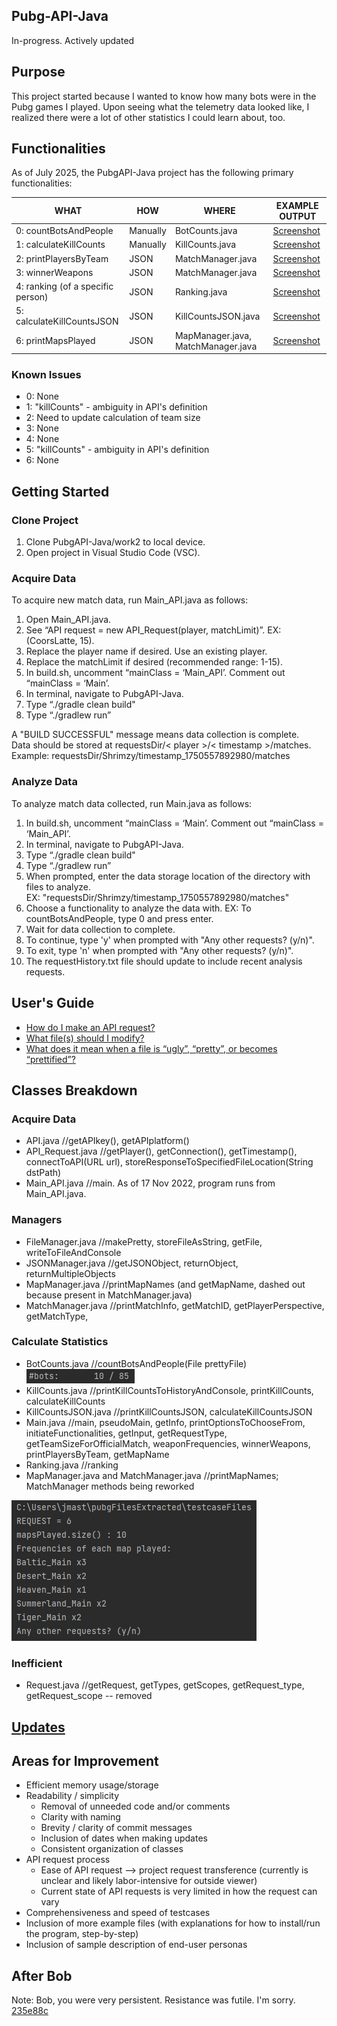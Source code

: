 ## Pubg-API-Java ##
In-progress. Actively updated

## Purpose ## 
This project started because I wanted to know how many bots were in the Pubg games I played. Upon seeing what the telemetry data looked like, I realized there were a lot of other statistics I could learn about, too. 

## Functionalities ##
As of July 2025, the PubgAPI-Java project has the following primary functionalities:

| WHAT    |   HOW   | WHERE | EXAMPLE OUTPUT |
|-------- | ------- | ----- | -------------- |
|0: countBotsAndPeople | Manually | BotCounts.java | [Screenshot](https://github.com/JS1936/PubgAPI-Java/blob/work2/documentation/samples/screenshot_countBotsAndPeople_example.png) |
|1: calculateKillCounts	| Manually | KillCounts.java | [Screenshot](https://github.com/JS1936/PubgAPI-Java/blob/work2/documentation/samples/screenshot_killCounts.png)|
|2: printPlayersByTeam | JSON | MatchManager.java | [Screenshot](https://github.com/JS1936/PubgAPI-Java/blob/work2/documentation/samples/Screenshot_PubgAPI-Java_printPlayersByTeam(still%20need%20to%20update%20maximum%20team%20capacity).png) |
|3: winnerWeapons |	JSON | MatchManager.java | [Screenshot](https://github.com/JS1936/PubgAPI-Java/blob/work2/documentation/samples/screenshot_winnerWeapons_example.png) |
|4: ranking (of a specific person)|	JSON | Ranking.java | [Screenshot](https://github.com/JS1936/PubgAPI-Java/blob/work2/documentation/samples/Screenshot_PubgAPI-Java_ranking.png) |
|5: calculateKillCountsJSON	|	JSON | KillCountsJSON.java | [Screenshot](https://github.com/JS1936/PubgAPI-Java/blob/work2/documentation/samples/Screenshot_PubgAPI-Java_partialOutputForKillCountsJSON.png) |
|6: printMapsPlayed | JSON | MapManager.java, MatchManager.java| [Screenshot](https://github.com/JS1936/PubgAPI-Java/blob/work2/documentation/samples/screenshot_printMapsPlayed_example.png) |

### Known Issues ###
* 0: None
* 1: "killCounts" - ambiguity in API's definition
* 2: Need to update calculation of team size
* 3: None
* 4: None
* 5: "killCounts" - ambiguity in API's definition
* 6: None

## Getting Started ##

### Clone Project ###
1. Clone PubgAPI-Java/work2 to local device.
2. Open project in Visual Studio Code (VSC).

### Acquire Data ###
To acquire new match data, run Main_API.java as follows:

1. Open Main_API.java.
2. See “API request = new API_Request(player, matchLimit)”. EX: (CoorsLatte, 15).
3. Replace the player name if desired. Use an existing player.
4. Replace the matchLimit if desired (recommended range: 1-15).
5. In build.sh, uncomment “mainClass = ‘Main_API’. Comment out “mainClass = ‘Main’.
6. In terminal, navigate to PubgAPI-Java.
7. Type “./gradle clean build"
8. Type “./gradlew run”

A "BUILD SUCCESSFUL" message means data collection is complete. <br>
Data should be stored at requestsDir/< player >/< timestamp >/matches. <br>
Example: requestsDir/Shrimzy/timestamp_1750557892980/matches <br>


### Analyze Data ###
To analyze match data collected, run Main.java as follows:

1. In build.sh, uncomment “mainClass = ‘Main’. Comment out “mainClass = ‘Main_API’.
2. In terminal, navigate to PubgAPI-Java.
3. Type “./gradle clean build"
4. Type “./gradlew run”
5. When prompted, enter the data storage location of the directory with files to analyze. <br> EX: "requestsDir/Shrimzy/timestamp_1750557892980/matches"
6. Choose a functionality to analyze the data with. EX: To countBotsAndPeople, type 0 and press enter.
7. Wait for data collection to complete.
7. To continue, type 'y' when prompted with "Any other requests? (y/n)".
8. To exit, type 'n' when prompted with "Any other requests? (y/n)".
7. The requestHistory.txt file should update to include recent analysis requests.


## User's Guide ##
* [How do I make an API request?](https://github.com/JS1936/PubgAPI-Java/files/10244822/Q_.How.do.I.make.an.API.request_.pdf)
* [What file(s) should I modify?](https://github.com/JS1936/PubgAPI-Java/files/10245164/Q_.What.file.s.should.I.modify.pdf)
* [What does it mean when a file is “ugly”, “pretty”, or becomes “prettified”?](https://github.com/JS1936/PubgAPI-Java/files/10245177/PubgAPI-Java.Q.pdf)


## Classes Breakdown ##

### Acquire Data ###
* API.java //getAPIkey(), getAPIplatform()
* API_Request.java //getPlayer(), getConnection(), getTimestamp(), connectToAPI(URL url), storeResponseToSpecifiedFileLocation(String dstPath)
* Main_API.java //main. As of 17 Nov 2022, program runs from Main_API.java.

### Managers ###
* FileManager.java //makePretty, storeFileAsString, getFile, writeToFileAndConsole
* JSONManager.java //getJSONObject, returnObject, returnMultipleObjects
* MapManager.java //printMapNames (and getMapName, dashed out because present in MatchManager.java)
* MatchManager.java //printMatchInfo, getMatchID, getPlayerPerspective, getMatchType, 

### Calculate Statistics ###
* BotCounts.java //countBotsAndPeople(File prettyFile) ![img.png](documentation/samples/screenshot_countBotsAndPeople_example.png)
* KillCounts.java //printKillCountsToHistoryAndConsole, printKillCounts, calculateKillCounts
* KillCountsJSON.java //printKillCountsJSON, calculateKillCountsJSON
* Main.java //main, pseudoMain, getInfo, printOptionsToChooseFrom, initiateFunctionalities, getInput, getRequestType, getTeamSizeForOfficialMatch, weaponFrequencies, winnerWeapons, printPlayersByTeam, getMapName
* Ranking.java //ranking
* MapManager.java and MatchManager.java //printMapNames; MatchManager methods being reworked

![img_1.png](documentation/samples/screenshot_printMapsPlayed_example.png)


### Inefficient ###
* Request.java //getRequest, getTypes, getScopes, getRequest_type, getRequest_scope -- removed

## [Updates](https://github.com/JS1936/PubgAPI-Java/blob/work2/UpdatesRecord.md)

## Areas for Improvement ##
* Efficient memory usage/storage
* Readability / simplicity
    * Removal of unneeded code and/or comments
    * Clarity with naming
    * Brevity / clarity of commit messages
    * Inclusion of dates when making updates
    * Consistent organization of classes
* API request process
    * Ease of API request --> project request transference (currently is unclear and likely labor-intensive for outside viewer)
    * Current state of API requests is very limited in how the request can vary
* Comprehensiveness and speed of testcases
* Inclusion of more example files (with explanations for how to install/run the program, step-by-step)
* Inclusion of sample description of end-user personas

## After Bob ##
Note: Bob, you were very persistent. Resistance was futile. I'm sorry. [235e88c](https://github.com/JS1936/PubgAPI-Java/tree/235e88c253b8e268b0f769325ce70b4b1b9d7750)
